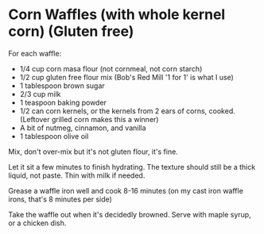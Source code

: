 # Corn Waffles (with whole kernel corn) (Gluten free)

For each waffle:

- 1/4 cup corn masa flour (not cornmeal, not corn starch)
- 1/2 cup gluten free flour mix (Bob's Red Mill '1 for 1' is what I use)
- 1 tablespoon brown sugar
- 2/3 cup milk
- 1 teaspoon baking powder
- 1/2 can corn kernels, or the kernels from 2 ears of corns, cooked. (Leftover grilled corn makes this a winner)
- A bit of nutmeg, cinnamon, and vanilla
- 1 tablespoon olive oil

Mix, don't over-mix but it's not gluten flour, it's fine.

Let it sit a few minutes to finish hydrating. The texture should still be a thick liquid, not paste. Thin with milk if needed.

Grease a waffle iron well and cook 8-16 minutes (on my cast iron waffle irons, that's 8 minutes per side)

Take the waffle out when it's decidedly browned. Serve with maple syrup, or a chicken dish.